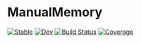 # ManualMemory

[![Stable](https://img.shields.io/badge/docs-stable-blue.svg)](https://chriselrod.github.io/ManualMemory.jl/stable)
[![Dev](https://img.shields.io/badge/docs-dev-blue.svg)](https://chriselrod.github.io/ManualMemory.jl/dev)
[![Build Status](https://github.com/chriselrod/ManualMemory.jl/workflows/CI/badge.svg)](https://github.com/chriselrod/ManualMemory.jl/actions)
[![Coverage](https://codecov.io/gh/chriselrod/ManualMemory.jl/branch/main/graph/badge.svg)](https://codecov.io/gh/chriselrod/ManualMemory.jl)
